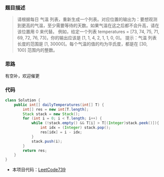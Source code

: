 ### 题目描述

> 请根据每日 气温 列表，重新生成一个列表。对应位置的输出为：要想观测到更高的气温，至少需要等待的天数。如果气温在这之后都不会升高，请在该位置用 0 来代替。
  例如，给定一个列表 temperatures = [73, 74, 75, 71, 69, 72, 76, 73]，你的输出应该是 [1, 1, 4, 2, 1, 1, 0, 0]。
  提示：气温 列表长度的范围是 [1, 30000]。每个气温的值的均为华氏度，都是在 [30, 100] 范围内的整数。

### 思路
有空补，欢迎催更

### 代码
```java
class Solution {
    public int[] dailyTemperatures(int[] T) {
        int[] res = new int[T.length];
        Stack stack = new Stack();
        for (int i = 0; i < T.length; i++) {
            while (!stack.empty() && T[i] > T[(Integer)stack.peek()]){
                int idx = (Integer) stack.pop();
                res[idx] = i - idx;
            }
            stack.push(i);
        }
        return res;
    }
}
```

- 本项目代码：[LeetCode739](https://github.com/HelloSummer5/LeetCodeDemo/blob/master/src/com/leetcode/everyday/LeetCode739.java "悬停显示")
